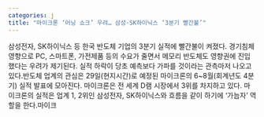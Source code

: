 ```yaml
---
categories: j
title: "마이크론 ‘어닝 쇼크’ 우려… 삼성·SK하이닉스 ‘3분기 빨간불’"
---
```

삼성전자, SK하이닉스 등 한국 반도체 기업의 3분기 실적에 빨간불이 켜졌다. 경기침체 영향으로 PC, 스마트폰, 가전제품 등의 수요가 줄면서 메모리 반도체도 영향권에 진입했다는 우려가 제기된다. 실적 하락이 당초 예측보다 가파를 것이라는 관측마저 나오고 있다.반도체 업계의 관심은 29일(현지시간)로 예정된 마이크론의 6~8월(회계년도 4분기) 실적 발표에 모아진다. 마이크론은 전 세계 D램 시장에서 3위를 차지하고 있다. 마이크론의 실적은 업계 1, 2위인 삼성전자, SK하이닉스와 흐름을 같이 하기에 ‘가늠자’ 역할을 한다.마이크